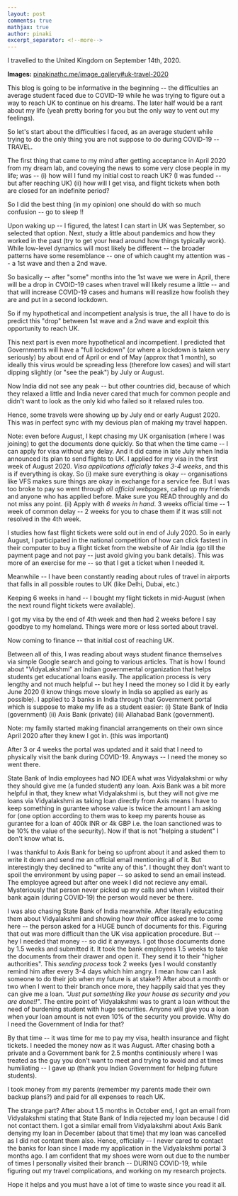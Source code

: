```yaml
---
layout: post
comments: true
mathjax: true
author: pinaki
excerpt_separator: <!--more-->
---
```

<!--more-->
I travelled to the United Kingdom on September 14th, 2020.

<b>Images:</b> <a href="/image_gallery#uk-travel-2020">pinakinathc.me/image_gallery#uk-travel-2020</a>

This blog is going to be informative in the beginning -- the difficulties an average student faced due to COVID-19 while he was trying to figure out a way to reach UK to continue on his dreams. The later half would be a rant about my life (yeah pretty boring for you but the only way to vent out my feelings).

So let's start about the difficulties I faced, as an average student while trying to do the only thing you are not suppose to do during COVID-19 -- TRAVEL.

The first thing that came to my mind after getting acceptance in April 2020 from my dream lab, and coveying the news to some very close people in my life; was -- (i) how will I fund my initial cost to reach UK? (I was funded -- but after reaching UK) (ii) how will I get visa, and flight tickets when both are closed for an indefinite period?

So I did the best thing (in my opinion) one should do with so much confusion -- go to sleep !!

Upon waking up -- I figured, the latest I can start in UK was September, so selected that option. Next, study a little about pandemics and how they worked in the past (try to get your head around how things typically work). While low-level dynamics will most likely be different -- the broader patterns have some resemblance -- one of which caught my attention was -- a 1st wave and then a 2nd wave.

So basically -- after "some" months into the 1st wave we were in April, there will be a drop in CVOID-19 cases when travel will likely resume a little -- and that will increase COVID-19 cases and humans will reaslize how foolish they are and put in a second lockdown.

So if my hypothetical and incompetient analysis is true, the all I have to do is predict this "drop" between 1st wave and a 2nd wave and exploit this opportunity to reach UK.

This next part is even more hypothetical and incompetient. I predicted that Governments will have a "full lockdown" (or where a lockdown is taken very seriously) by about end of April or end of May (approx that 1 month), so ideally this virus would be spreading less (therefore low cases) and will start dipping slightly (or "see the peak") by July or August.

Now India did not see any peak -- but other countries did, because of which they relaxed a little and India never cared that much for common people and didn't want to look as the only kid who failed so it relaxed rules too.

Hence, some travels were showing up by July end or early August 2020. This was in perfect sync with my devious plan of making my travel happen.

Note: even before August, I kept chasing my UK organisation (where I was joining) to get the documents done quickly. So that when the time came -- I can apply for visa without any delay. And it did came in late July when India announced its plan to send flights to UK. I applied for my visa in the first week of August 2020. *Visa applications officially takes 3-4 weeks*, and this is if everything is okay. So (i) make sure everything is okay -- organisations like VFS makes sure things are okay in exchange for a service fee. But I was too broke to pay so went through *all official webpages*, called up my friends and anyone who has applied before. Make sure you READ throughly and do not miss any point. (ii) Apply with *6 weeks in hand*. 3 weeks official time -- 1 week of common delay -- 2 weeks for you to chase them if it was still not resolved in the 4th week.

I studies how fast flight tickets were sold out in end of July 2020. So in early August, I participated in the national competition of how can click fastest in their computer to buy a flight ticket from the website of Air India (go till the payment page and not pay -- just avoid giving you bank details). This was more of an exercise for me -- so that I get a ticket when I needed it.

Meanwhile -- I have been constantly reading about rules of travel in airports that falls in all possible routes to UK (like Delhi, Dubai, etc.)

Keeping 6 weeks in hand -- I bought my flight tickets in mid-August (when the next round flight tickets were available).

I got my visa by the end of 4th week and then had 2 weeks before I say goodbye to my homeland. Things were more or less sorted about travel.

Now coming to finance -- that initial cost of reaching UK.

Between all of this, I was reading about ways student finance themselves via simple Google search and going to various articles. That is how I found about "VidyaLakshmi" an Indian governmental organization that helps students get educational loans easily. The application process is very lengthy and not much helpful -- but hey I need the money so I did it by early June 2020 (I know things move slowly in India so applied as early as possible). I applied to 3 banks in India through that Government portal which is suppose to make my life as a student easier: (i) State Bank of India (government) (ii) Axis Bank (private) (iii) Allahabad Bank (government).

Note: my family started making financial arrangements on their own since April 2020 after they knew I got in. (this was important)

After 3 or 4 weeks the portal was updated and it said that I need to physically visit the bank during COVID-19. Anyways -- I need the money so went there.

State Bank of India employees had NO IDEA what was Vidyalakshmi or why they should give me (a funded student) any loan. Axis Bank was a bit more helpful in that, they knew what Vidyalakshmi is, but they will not give me loans via Vidyalakshmi as taking loan directly from Axis means I have to keep something in gurantee whose value is twice the amount I am asking for (one option according to them was to keep my parents house as gurantee for a loan of 400k INR or 4k GBP i.e. the loan sanctioned was to be 10% the value of the security). Now if that is not "helping a student" I don't know what is.

I was thankful to Axis Bank for being so upfront about it and asked them to write it down and send me an official email mentioning all of it. But interestingly they declined to "write any of this". I thought they don't want to spoil the environment by using paper -- so asked to send an email instead. The employee agreed but after one week I did not recieve any email. Mysteriously that person never picked up my calls and when I visited their bank again (during COVID-19) the person would never be there.

I was also chasing State Bank of India meanwhile. After literally educating them about Vidyalakshmi and showing how *their* office asked me to come here -- the person asked for a HUGE bunch of documents for this. Figuring that out was more difficult than the UK visa application procedure. But -- hey I needed that money -- so did it anyways. I got those documents done by 1.5 weeks and submitted it. It took the bank employees 1.5 weeks to take the documents from their drawer and open it. They send it to their "higher authorities". This *sending process* took 2 weeks (yes I would constantly remind him after every 3-4 days which him angry. I mean how can I ask someone to do their job when my future is at stake?) After about a month or two when I went to their branch once more, they happily said that yes they can give me a loan. *"Just put something like your house as security and you are done!!"*. The entire point of Vidyalakshmi was to grant a loan without the need of burdening student with huge securities. Anyone will give you a loan when your loan amount is not even 10% of the security you provide. Why do I need the Government of India for that?

By that time -- it was time for me to pay my visa, health insurance and flight tickets. I needed the money now as it was August. After chasing both a private and a Government bank for 2.5 months continiously where I was treated as the guy you don't want to meet and trying to avoid and at times humiliating -- I gave up (thank you Indian Government for helping future students).

I took money from my parents (remember my parents made their own backup plans?) and paid for all expenses to reach UK.

The strange part? After about 1.5 months in October end, I got an email from Vidyalakshmi stating that State Bank of India rejected my loan because I did not contact them. I got a similar email from Vidyalakshmi about Axis Bank denying my loan in December (about that time) that my loan was cancelled as I did not contant them also. Hence, officially -- I never cared to contact the banks for loan since I made my application in the Vidyalakshmi portal 3 months ago. I am confident that my shoes were worn out due to the number of times I personally visited their branch -- DURING COVID-19, while figuring out my travel complications, and working on my research projects.

Hope it helps and you must have a lot of time to waste since you read it all.
